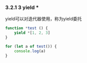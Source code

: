 ### 3.2.1 3 yield *

yield可以对迭代器使用，称为yield委托

```js
function *test () {
	yield *[1, 2, 3]
}

for (let a of test()) {
	console.log(a)
}
```

